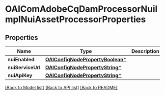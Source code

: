 # OAIComAdobeCqDamProcessorNuiImplNuiAssetProcessorProperties

## Properties
Name | Type | Description | Notes
------------ | ------------- | ------------- | -------------
**nuiEnabled** | [**OAIConfigNodePropertyBoolean***](OAIConfigNodePropertyBoolean.md) |  | [optional] 
**nuiServiceUrl** | [**OAIConfigNodePropertyString***](OAIConfigNodePropertyString.md) |  | [optional] 
**nuiApiKey** | [**OAIConfigNodePropertyString***](OAIConfigNodePropertyString.md) |  | [optional] 

[[Back to Model list]](../README.md#documentation-for-models) [[Back to API list]](../README.md#documentation-for-api-endpoints) [[Back to README]](../README.md)


